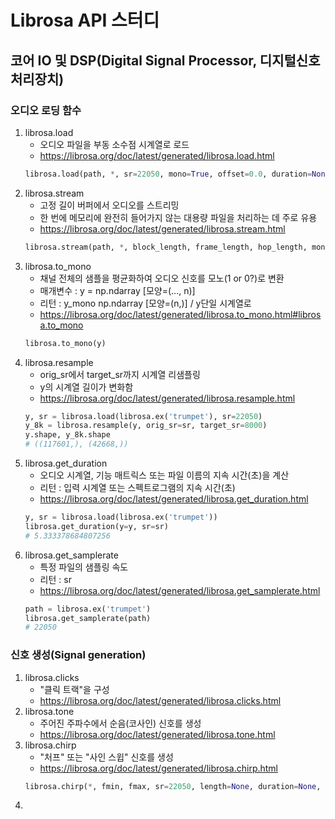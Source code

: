 # Librosa API 스터디

## 코어 IO 및 DSP(Digital Signal Processor, 디지털신호처리장치)

### 오디오 로딩 함수
1. librosa.load
   - 오디오 파일을 부동 소수점 시계열로 로드
   - <https://librosa.org/doc/latest/generated/librosa.load.html>
   ```python
   librosa.load(path, *, sr=22050, mono=True, offset=0.0, duration=None, dtype=<class 'numpy.float32'>, res_type='soxr_hq')
   ```
2. librosa.stream
   - 고정 길이 버퍼에서 오디오를 스트리밍
   - 한 번에 메모리에 완전히 들어가지 않는 대용량 파일을 처리하는 데 주로 유용
   - <https://librosa.org/doc/latest/generated/librosa.stream.html>
   ```python
   librosa.stream(path, *, block_length, frame_length, hop_length, mono=True, offset=0.0, duration=None, fill_value=None, dtype=<class 'numpy.float32'>)
   ```
3. librosa.to_mono
   - 채널 전체의 샘플을 평균화하여 오디오 신호를 모노(1 or 0?)로 변환
   - 매개변수 : y = np.ndarray [모양=(..., n)]
   - 리턴 : y_mono np.ndarray [모양=(n,)] / y단일 시계열로
   - <https://librosa.org/doc/latest/generated/librosa.to_mono.html#librosa.to_mono>
   ```python
   librosa.to_mono(y)
   ```
4. librosa.resample
   - orig_sr에서 target_sr까지 시계열 리샘플링
   - y의 시계열 길이가 변화함
   - <https://librosa.org/doc/latest/generated/librosa.resample.html>
   ```python
   y, sr = librosa.load(librosa.ex('trumpet'), sr=22050)
   y_8k = librosa.resample(y, orig_sr=sr, target_sr=8000)
   y.shape, y_8k.shape
   # ((117601,), (42668,))
   ```
5. librosa.get_duration
   - 오디오 시계열, 기능 매트릭스 또는 파일 이름의 지속 시간(초)을 계산
   - 리턴 : 입력 시계열 또는 스펙트로그램의 지속 시간(초)
   - <https://librosa.org/doc/latest/generated/librosa.get_duration.html>
   ```python
   y, sr = librosa.load(librosa.ex('trumpet'))
   librosa.get_duration(y=y, sr=sr)
   # 5.333378684807256
   ```
6. librosa.get_samplerate
   - 특정 파일의 샘플링 속도
   - 리턴 : sr
   - <https://librosa.org/doc/latest/generated/librosa.get_samplerate.html>
   ```python
   path = librosa.ex('trumpet')
   librosa.get_samplerate(path)
   # 22050
   ```

### 신호 생성(Signal generation)
1. librosa.clicks
   - "클릭 트랙"을 구성
   - <https://librosa.org/doc/latest/generated/librosa.clicks.html>
2. librosa.tone
   - 주어진 주파수에서 순음(코사인) 신호를 생성
   - <https://librosa.org/doc/latest/generated/librosa.tone.html>
3. librosa.chirp
   - "처프" 또는 "사인 스윕" 신호를 생성
   - <https://librosa.org/doc/latest/generated/librosa.chirp.html>
   ```python
   librosa.chirp(*, fmin, fmax, sr=22050, length=None, duration=None, linear=False, phi=None)
   ```
4. 


